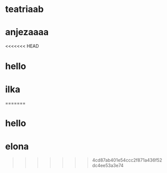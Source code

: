 # teatriaab
# anjezaaaa
<<<<<<< HEAD
# hello 
# ilka
=======
# hello
# elona
>>>>>>> 4cd87ab401e54ccc2f871a436f52dc4ee53a3e74
